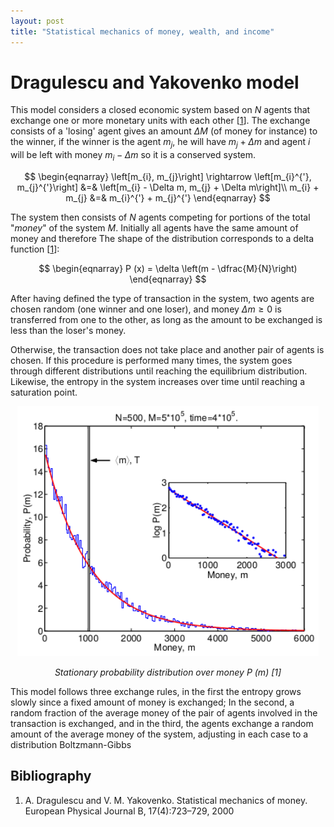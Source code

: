 ```yaml
---
layout: post
title: "Statistical mechanics of money, wealth, and income"
---
```


# Dragulescu and Yakovenko model


This model considers a closed economic system based on $N$ agents that exchange one or more monetary units with each other \[[1](#bibliography)\]. The exchange consists of a 'losing' agent gives an amount $\Delta M$ (of money for instance) to the winner, if the winner is the agent $m_{j}$, he will have $m_{j} + \Delta m$ and agent $i$ will be left with money $m_{i} - \Delta m$ so it is a conserved system.

$$
\begin{eqnarray}
\left[m_{i}, m_{j}\right] \rightarrow \left[m_{i}^{'}, m_{j}^{'}\right] &=& \left[m_{i} - \Delta m, m_{j} + \Delta m\right]\\
m_{i} + m_{j} &=& m_{i}^{'} + m_{j}^{'}
\end{eqnarray}
$$

The system then consists of $N$ agents competing for portions of the total "_money_" of the system $M$. Initially all agents have the same amount of money and therefore The shape of the distribution corresponds to a delta function \[[1](#bibliography)\]:

$$
\begin{eqnarray}
P (x) = \delta \left(m - \dfrac{M}{N}\right) 
\end{eqnarray}
$$

After having defined the type of transaction in the system, two agents are chosen random (one winner and one loser), and money $\Delta m \geq 0$ is transferred from one to the other, as long as the amount to be exchanged is less than the loser's money.

Otherwise, the transaction does not take place and another pair of agents is chosen. If this procedure is performed many times, the system goes through different distributions until reaching the equilibrium distribution. Likewise, the entropy in the system increases over time until reaching a saturation point.

<div style="text-align: center;">
    <img src="../images/day1.png" alt=" Stationary probability distribution over money P (m)" style="max-width: 100%; height: auto;">
    <p style="font-style: italic;"> Stationary probability distribution over money P (m) [1]</p>
</div>


This model follows three exchange rules, in the first the entropy grows slowly since a fixed amount of money is exchanged; In the second, a random fraction of the average money of the pair of agents involved in the transaction is exchanged, and in the third, the agents exchange a random amount of the average money of the system, adjusting in each case to a distribution Boltzmann-Gibbs

## Bibliography
<a id="bibliography"></a>

1. A. Dragulescu and V. M. Yakovenko. Statistical mechanics of money. European Physical	Journal B, 17(4):723–729, 2000
